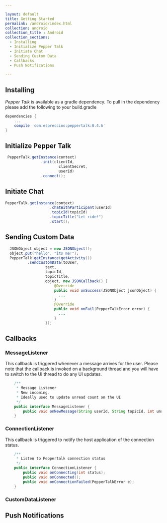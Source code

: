 ```yaml
---

layout: default
title: Getting Started
permalink: /android/index.html
collection: android
collection_title : Android
collection_sections:
  - Installing
  - Initialize Pepper Talk
  - Initiate Chat
  - Sending Custom Data
  - Callbacks
  - Push Notifications

---
```


## Installing
*Pepper Talk* is available as a gradle dependency. To pull in the dependency please add the following to your build.gradle

```groovy
dependencies {
    ...
    compile 'com.espreccino:peppertalk:0.4.6'
}
```

## Initialize Pepper Talk

```java
 PepperTalk.getInstance(context)
                .init(clientId,
                        clientSecret,
                        userId)
                .connect();
```

## Initiate Chat

```java
PepperTalk.getInstance(context)
                    .chatWithParticipant(userId)
                    .topicId(topicId)
                    .topicTitle("Let ride!")
                    .start();
```

## Sending Custom Data


```java
  JSONObject object = new JSONObject();
  object.put("hello", "its me!");
  PepperTalk.getInstance(getActivity())
          .sendCustomData(toUser,
                  text,
                  topicId,
                  topicTitle,
                  object, new JSONCallback() {
                      @Override
                      public void onSuccess(JSONObject jsonObject) {
                        ...
                      }
                      @Override
                      public void onFail(PepperTalkError error) {
                        ...
                      }
                  });
```

## Callbacks
### MessageListener

This callback is triggered whenever a message arrives for the user. Please note that the callback is invoked on a background thread and you will have to switch to the UI thread to do any UI updates.

```java
    /**
     * Message Listener
     * New incoming.
     * Ideally used to update unread count on the UI
     */
    public interface MessageListener {
        public void onNewMessage(String userId, String topicId, int unreadCount);
    }
```

### ConnectionListener

This callback is triggered to notify the host application of the connection status.

```java
    /**
     * Listen to Peppertalk connection status
     */
    public interface ConnectionListener {
        public void onConnecting(int status);
        public void onConnected();
        public void onConnectionFailed(PepperTalkError e);
    }
```

### CustomDataListener


## Push Notifications

## 